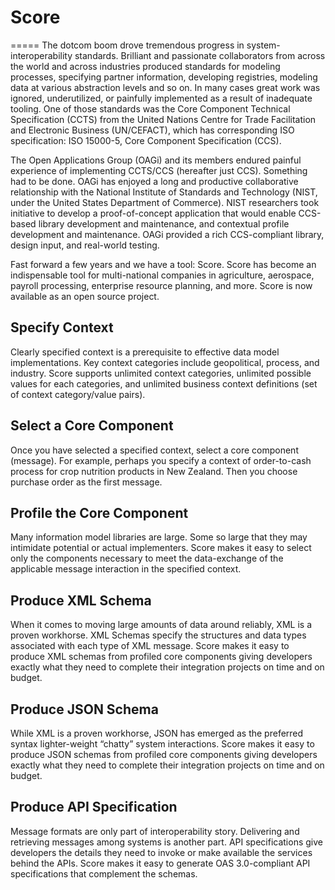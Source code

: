 # Score
=====
The dotcom boom drove tremendous progress in system-interoperability standards. Brilliant and passionate collaborators from across the world and across industries produced standards for modeling processes, specifying partner information, developing registries, modeling data at various abstraction levels and so on. In many cases great work was ignored,  underutilized, or painfully implemented as a result of inadequate tooling. One of those standards was the Core Component Technical Specification (CCTS) from the United Nations Centre for Trade Facilitation and Electronic Business (UN/CEFACT), which has corresponding ISO specification: ISO 15000-5, Core Component Specification (CCS). 

The Open Applications Group (OAGi) and its members endured painful experience of implementing CCTS/CCS (hereafter just CCS). Something had to be done. OAGi has enjoyed a long and productive collaborative relationship with the National Institute of Standards and Technology (NIST, under the United States Department of Commerce). NIST researchers took initiative to develop a proof-of-concept application that would enable CCS-based library development and maintenance, and contextual profile development and maintenance. OAGi provided a rich CCS-compliant library, design input, and real-world testing.

Fast forward a few years and we have a tool: Score. Score has become an indispensable tool for multi-national companies in agriculture, aerospace, payroll processing, enterprise resource planning, and more. Score is now available as an open source project.

## Specify Context
Clearly specified context is a prerequisite to effective data model implementations. Key context categories include geopolitical, process, and industry. Score supports unlimited context categories, unlimited possible values for each categories, and unlimited business context definitions (set of context category/value pairs).

## Select a Core Component
Once you have selected a specified context, select a core component (message). For example, perhaps you specify a context of order-to-cash process for crop nutrition products in New Zealand. Then you choose purchase order as the first message.

## Profile the Core Component
Many information model libraries are large. Some so large that they may intimidate potential or actual implementers. Score makes it easy to select only the components necessary to meet the data-exchange of the applicable message interaction in the specified context.

## Produce XML Schema
When it comes to moving large amounts of data around reliably, XML is a proven workhorse. XML Schemas specify the structures and data types associated with each type of XML message. Score makes it easy to produce XML schemas from profiled core components giving developers exactly what they need to complete their integration projects on time and on budget.

## Produce JSON Schema
While XML is a proven workhorse, JSON has emerged as the preferred syntax lighter-weight “chatty” system interactions. Score makes it easy to produce JSON schemas from profiled core components giving developers exactly what they need to complete their integration projects on time and on budget.

## Produce API Specification
Message formats are only part of interoperability story. Delivering and retrieving messages among systems is another part. API specifications give developers the details they need to invoke or make available the services behind the APIs. Score makes it easy to generate OAS 3.0-compliant API specifications that complement the schemas.
